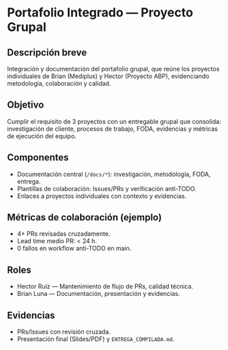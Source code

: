 # Portafolio Integrado — Proyecto Grupal

## Descripción breve
Integración y documentación del portafolio grupal, que reúne los proyectos individuales de Brian (Mediplus) y Hector (Proyecto ABP), evidenciando metodología, colaboración y calidad.

## Objetivo
Cumplir el requisito de 3 proyectos con un entregable grupal que consolida: investigación de cliente, procesos de trabajo, FODA, evidencias y métricas de ejecución del equipo.

## Componentes
- Documentación central (`/docs/*`): investigación, metodología, FODA, entrega.  
- Plantillas de colaboración: Issues/PRs y verificación anti-TODO.  
- Enlaces a proyectos individuales con contexto y evidencias.

## Métricas de colaboración (ejemplo)
- 4+ PRs revisadas cruzadamente.  
- Lead time medio PR: < 24 h.  
- 0 fallos en workflow anti-TODO en main.

## Roles
- Hector Ruiz — Mantenimiento de flujo de PRs, calidad técnica.  
- Brian Luna — Documentación, presentación y evidencias.

## Evidencias
- PRs/Issues con revisión cruzada.  
- Presentación final (Slides/PDF) y `ENTREGA_COMPILADA.md`.
